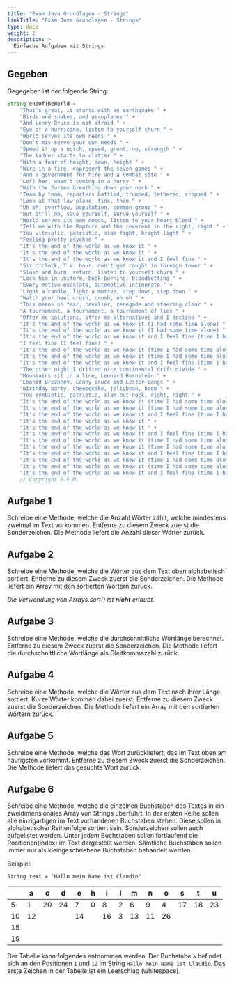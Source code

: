 ```yaml
---
title: "Exam Java Grundlagen - Strings"
linkTitle: "Exam Java Grundlagen - Strings"
type: docs
weight: 2
description: >
  Einfache Aufgaben mit Strings
---
```


## Gegeben
Gegegeben ist der folgende String:
```java
String endOfTheWorld =
    "That's great, it starts with an earthquake " +
    "Birds and snakes, and aeroplanes " +
    "And Lenny Bruce is not afraid " +
    "Eye of a hurricane, listen to yourself churn " +
    "World serves its own needs " +
    "Don't mis-serve your own needs " +
    "Speed it up a notch, speed, grunt, no, strength " +
    "The ladder starts to clatter " +
    "With a fear of height, down, height " +
    "Wire in a fire, represent the seven games " +
    "And a government for hire and a combat site " +
    "Left her, wasn't coming in a hurry " +
    "With the Furies breathing down your neck " +
    "Team by team, reporters baffled, trumped, tethered, cropped " +
    "Look at that low plane, fine, then " +
    "Uh oh, overflow, population, common group " +
    "But it'll do, save yourself, serve yourself " +
    "World serves its own needs, listen to your heart bleed " +
    "Tell me with the Rapture and the reverent in the right, right " +
    "You vitriolic, patriotic, slam fight, bright light " +
    "Feeling pretty psyched " +
    "It's the end of the world as we know it " +
    "It's the end of the world as we know it " +
    "It's the end of the world as we know it and I feel fine " +
    "Six o'clock, T.V. hour, don't get caught in foreign tower " +
    "Slash and burn, return, listen to yourself churn " +
    "Lock him in uniform, book burning, bloodletting " +
    "Every motive escalate, automotive incinerate " +
    "Light a candle, light a motive, step down, step down " +
    "Watch your heel crush, crush, uh oh " +
    "This means no fear, cavalier, renegade and steering clear " +
    "A tournament, a tournament, a tournament of lies " +
    "Offer me solutions, offer me alternatives and I decline " +
    "It's the end of the world as we know it (I had some time alone) " +
    "It's the end of the world as we know it (I had some time alone) " +
    "It's the end of the world as we know it and I feel fine (time I had some time alone) " +
    "I feel fine (I feel fine) " +
    "It's the end of the world as we know it (time I had some time alone) " +
    "It's the end of the world as we know it (time I had some time alone) " +
    "It's the end of the world as we know it and I feel fine (time I had some time alone) " +
    "The other night I drifted nice continental drift divide " +
    "Mountains sit in a line, Leonard Bernstein " +
    "Leonid Brezhnev, Lenny Bruce and Lester Bangs " +
    "Birthday party, cheesecake, jellybean, boom " +
    "You symbiotic, patriotic, slam but neck, right, right " +
    "It's the end of the world as we know it (time I had some time alone) " +
    "It's the end of the world as we know it (time I had some time alone) " +
    "It's the end of the world as we know it and I feel fine (time I had some time alone) " +
    "It's the end of the world as we know it " +
    "It's the end of the world as we know it " +
    "It's the end of the world as we know it and I feel fine (time I had some time alone) " +
    "It's the end of the world as we know it (time I had some time alone) " +
    "It's the end of the world as we know it (time I had some time alone) " +
    "It's the end of the world as we know it and I feel fine (time I had some time alone) " +
    "It's the end of the world as we know it (time I had some time alone) " +
    "It's the end of the world as we know it (time I had some time alone) " +
    "It's the end of the world as we know it and I feel fine (time I had some time alone)";
    // Copyright R.E.M.
```

## Aufgabe 1
Schreibe eine Methode, welche die Anzahl Wörter zählt, welche mindestens zweimal im Text vorkommen. Entferne zu diesem Zweck zuerst die Sonderzeichen.
Die Methode liefert die Anzahl dieser Wörter zurück.

## Aufgabe 2
Schreibe eine Methode, welche die Wörter aus dem Text oben alphabetisch sortiert. Entferne zu diesem Zweck zuerst die Sonderzeichen.
Die Methode liefert ein Array mit den sortierten Wörtern zurück.

_Die Verwendung von Arrays.sort() ist **nicht** erlaubt._

## Aufgabe 3
Schreibe eine Methode, welche die durchschnittliche Wortlänge berechnet. Entferne zu diesem Zweck zuerst die Sonderzeichen.
Die Methode liefert die durchschnittliche Wortlänge als Gleitkommazahl zurück.

## Aufgabe 4
Schreibe eine Methode, welche die Wörter aus dem Text nach ihrer Länge sortiert. Kurze Wörter kommen dabei zuerst. Entferne zu diesem Zweck zuerst die Sonderzeichen.
Die Methode liefert ein Array mit den sortierten Wörtern zurück.

## Aufgabe 5
Schreibe eine Methode, welche das Wort zurückliefert, das im Text oben am häufigsten vorkommt. Entferne zu diesem Zweck zuerst die Sonderzeichen.
Die Methode liefert das gesuchte Wort zurück.

## Aufgabe 6
[//]: # (Alte Beschreibung)
[//]: # (Schreibe eine Methode, welche die einzelnen Buchstaben des Textes in ein zweidimensionales Array von Strings überführt.)
[//]: # (Die erste Dimension hat dabei die Grösse der verschiedenen vorkommenden Zeichen im Text in alphabetischer Reihenfolge.)
[//]: # (Sonderzeichen sind ebenfalls Teil dieser alphabetischen Reihenfolge, die Sortierung richtet sich nach dem Integer-Wert der einzelnen Zeichen.)
[//]: # (Die zweite Dimension enthält pro Zeichen ein Array mit den Positionen der Zeichen im Text. An erster Stelle steht dabei das jeweilige Zeichen.)
[//]: # (Sämtliche Buchstaben sollen immer nur als kleingeschriebene Buchstaben behandelt werden.)

Schreibe eine Methode, welche die einzelnen Buchstaben des Textes in ein zweidimensionales Array von Strings überführt.
In der ersten Reihe sollen alle einzigartigen im Text vorhandenen Buchstaben stehen. 
Diese sollen in alphabetischer Reihenfolge sortiert sein. Sonderzeichen sollen auch aufgelistet werden.
Unter jedem Buchstaben sollen fortlaufend die Positionen(index) im Text dargestellt werden.
Sämtliche Buchstaben sollen immer nur als kleingeschriebene Buchstaben behandelt werden.

Beispiel:

```String text = "Hallo mein Name ist Claudio"```

|     |  a  |  c  |  d  |  e  |  h  |  i  |  l  |  m  |  n  |  o  |  s  |  t  |  u  |
| --- | --- | --- | --- | --- | --- | --- | --- | --- | --- | --- | --- | --- | --- |
|   5 |   1 |  20 |  24 |   7 |   0 |   8 |   2 |   6 |   9 |   4 |  17 |  18 |  23 |
|  10 |  12 |     |     |  14 |     |  16 |   3 |  13 |  11 |  26 |     |     |     |  
|  15 |     |     |     |     |     |     |     |     |     |     |     |     |     |
|  19 |     |     |     |     |     |     |     |     |     |     |     |     |     |

Der Tabelle kann folgendes entnommen werden:
Der Buchstabe `a` befindet sich an den Positionen `1` und `12` im String `Hallo mein Name ist Claudio`.
Das erste Zeichen in der Tabelle ist ein Leerschlag (whitespace).